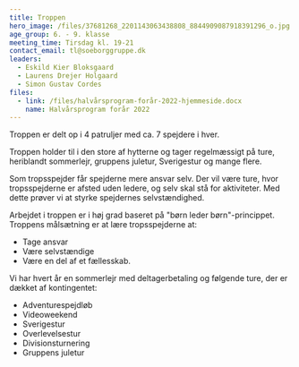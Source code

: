 ```yaml
---
title: Troppen
hero_image: /files/37681268_2201143063438808_8844909087918391296_o.jpg
age_group: 6. - 9. klasse
meeting_time: Tirsdag kl. 19-21
contact_email: tl@soeborggruppe.dk
leaders:
  - Eskild Kier Bloksgaard
  - Laurens Drejer Holgaard
  - Simon Gustav Cordes
files:
  - link: /files/halvårsprogram-forår-2022-hjemmeside.docx
    name: Halvårsprogram forår 2022
---
```

Troppen er delt op i 4 patruljer med ca. 7 spejdere i hver.

Troppen holder til i den store af hytterne og tager regelmæssigt på ture, heriblandt sommerlejr, gruppens juletur, Sverigestur og mange flere.

Som tropsspejder får spejderne mere ansvar selv. Der vil være ture, hvor tropsspejderne er afsted uden ledere, og selv skal stå for aktiviteter. Med dette prøver vi at styrke spejdernes selvstændighed.

Arbejdet i troppen er i høj grad baseret på "børn leder børn"-princippet.
Troppens målsætning er at lære tropsspejderne at:

* Tage ansvar 
* Være selvstændige 
* Være en del af et fællesskab.

Vi har hvert år en sommerlejr med deltagerbetaling og følgende ture, der er dækket af kontingentet:

* Adventurespejdløb
* Videoweekend
* Sverigestur
* Overlevelsestur
* Divisionsturnering
* Gruppens juletur
